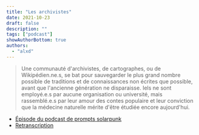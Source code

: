 ```yaml
---
title: "Les archivistes"
date: 2021-10-23
draft: false
description: ""
tags: ["podcast"]
showAuthorBottom: true
authors:
  - "alxd"
---
```


> Une communauté d'archivistes, de cartographes, ou de Wikipédien.ne.s, se bat pour sauvegarder le plus grand nombre possible de traditions et de connaissances non écrites que possible, avant que l'ancienne génération ne disparaisse. Iels ne sont employé.e.s par aucune organisation ou université, mais rassemblé.e.s par leur amour des contes populaire et leur conviction que la médecine naturelle mérite d'être étudiée encore aujourd'hui.

- [Épisode du podcast de prompts solarpunk](https://podcast.tomasino.org/@SolarpunkPrompts/episodes/the-archivists)
- [Retranscription](https://wiki.tomasino.org/writing/Solarpunk-Prompts---The-Archivists)
